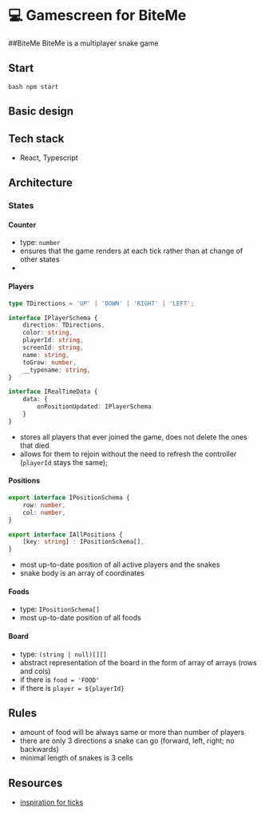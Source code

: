 # 💻 Gamescreen for BiteMe

##BiteMe
BiteMe is a multiplayer snake game

## Start
`bash
npm start
`

## Basic design

## Tech stack
- React, Typescript

## Architecture
### States

#### Counter
- type: `number`
- ensures that the game renders at each tick rather than at change of other states
- 

#### Players
```ts
type TDirections = 'UP' | 'DOWN' | 'RIGHT' | 'LEFT';

interface IPlayerSchema {
    direction: TDirections,
    color: string,
    playerId: string,
    screenId: string,
    name: string,
    toGrow: number,
    __typename: string,
}

interface IRealTimeData {
    data: {
        onPositionUpdated: IPlayerSchema
    }
}
```
- stores all players that ever joined the game, does not delete the ones that died
- allows for them to rejoin without the need to refresh the controller (`playerId` stays the same);

#### Positions
```ts
export interface IPositionSchema {
    row: number,
    col: number,
}

export interface IAllPositions {
    [key: string] : IPositionSchema[],
}
```
- most up-to-date position of all active players and the snakes
- snake body is an array of coordinates

#### Foods
- type: `IPositionSchema[]`
- most up-to-date position of all foods

#### Board
- type: `(string | null)[][]`
- abstract representation of the board in the form of array of arrays (rows and cols)
- if there is `food = 'FOOD'`
- if there is `player = ${playerId}`

## Rules
- amount of food will be always same or more than number of players
- there are only 3 directions a snake can go (forward, left, right; no backwards)
- minimal length of snakes is 3 cells

## Resources
- [inspiration for ticks](https://bookout.co.il/2020/07/16/cool-snake-with-react-hooks/)